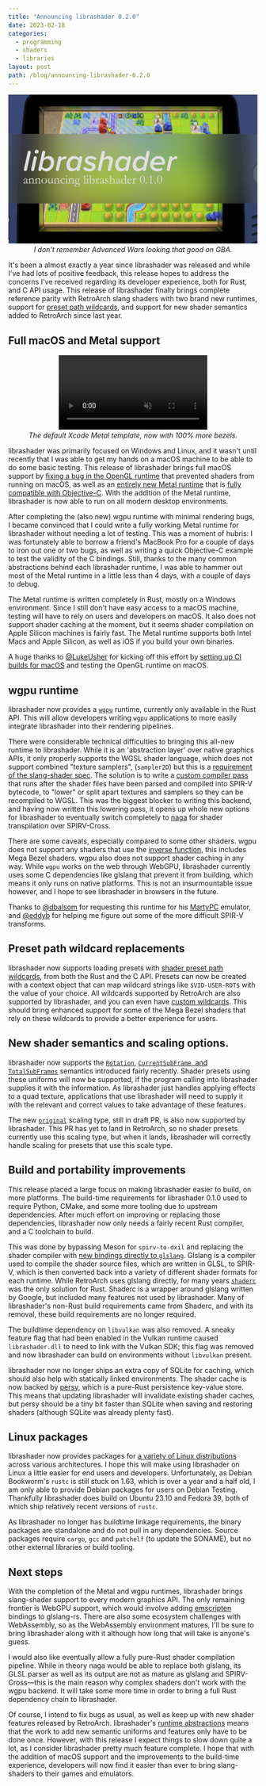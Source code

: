 ```yaml
---
title: "Announcing librashader 0.2.0"
date: 2023-02-18
categories:
  - programming
  - shaders
  - libraries
layout: post
path: /blog/announcing-librashader-0.2.0
---
```


<!-- ![](librashader-hero.svg) -->

<p align="center">
  <img src="librashader-1.0.svg" />
  <br >
  <em style="font-style: italic;font-size:14px;">I don't remember Advanced Wars looking that good on GBA.</em>
</p>

It's been a almost exactly a year since librashader was released and while I've had lots of positive feedback, this release hopes to address the concerns I've received regarding its developer experience, both for Rust, and C API usage. This release of librashader finally brings complete reference parity with RetroArch
slang shaders with two brand new runtimes, support for [preset path wildcards](https://github.com/libretro/RetroArch/pull/15023), and support for new shader semantics added to RetroArch since last year.

## Full macOS and Metal support

<p align="center">
<video autoplay loop muted>
  <source src="cube.mp4" type="video/mp4">
</video>
  <br >
  <em style="font-style: italic;font-size:14px;">The default Xcode Metal template, now with 100% more bezels.</em>
</p>



librashader was primarily focused on Windows and Linux, and it wasn't until recently that I was able to get my hands on a macOS machine to be able to do some basic testing. This release of librashader brings full macOS support by [fixing a bug in the OpenGL runtime](https://github.com/SnowflakePowered/librashader/pull/44) that prevented shaders from running on macOS, as well as an [entirely new Metal runtime](https://github.com/SnowflakePowered/librashader/pull/38) that is [fully compatible with Objective-C](https://github.com/SnowflakePowered/librashader/blob/master/test/capi-tests/objctest/objctest/Renderer.m). With the addition of the Metal runtime, librashader is now able to run on all modern desktop environments. 

After completing the (also new) wgpu runtime with minimal rendering bugs, I became convinced that I could write a fully working Metal runtime for librashader without needing a lot of testing. This was a moment of hubris: I was fortunately able to borrow a friend's MacBook Pro for a couple of days to iron out one or two bugs, as well as writing a quick Objective-C example to test the validity of the C bindings. Still, thanks to the many common abstractions behind each librashader runtime, I was able to hammer out most of the Metal runtime in a little less than 4 days, with a couple of days to debug.

The Metal runtime is written completely in Rust, mostly on a Windows environment. Since I still don't have easy access to a macOS machine, testing will have to rely on users and developers on macOS. It also does not support shader caching at the moment, but it seems shader compilation on Apple Silicon machines is fairly fast. The Metal runtime supports both Intel Macs and Apple Silicon, as well as iOS if you build your own binaries.

A huge thanks to [@LukeUsher](https://github.com/LukeUsher) for kicking off this effort by [setting up CI builds for macOS](https://github.com/SnowflakePowered/librashader/pull/36) and testing the OpenGL runtime on macOS.


##  wgpu runtime
librashader now provides a [`wgpu`](https://github.com/gfx-rs/wgpu) runtime, currently only available in the Rust API. This will allow developers writing `wgpu` applications to more easily integrate librashader into their rendering pipelines. 

There were considerable technical difficulties to bringing this all-new runtime to librashader. While it is an 'abstraction layer' over native graphics APIs, it only properly supports the WGSL shader language, which does not support combined "texture samplers", (`sampler2D`) but this is a [requirement of the slang-shader spec](https://github.com/libretro/slang-shaders?tab=readme-ov-file#deduce-shader-inputs-by-reflection). The solution is to write a [custom compiler pass](https://github.com/SnowflakePowered/librashader/blob/ba6c32e8587be7f96297b64e70e8a830de452b26/librashader-reflect/src/reflect/naga/spirv_passes/lower_samplers.rs) that runs after the shader files have been parsed and compiled into SPIR-V bytecode, to "lower" or split apart textures and samplers so they can be recompiled to WGSL. This was the biggest blocker to writing this backend, and having now written this lowering pass, it opens up whole new options for librashader to eventually switch completely to [naga](https://github.com/gfx-rs/wgpu/tree/trunk/naga) for shader transpilation over SPIRV-Cross.

There are some caveats, especially compared to some other shaders. wgpu does not support any shaders that use the [inverse function](https://github.com/gfx-rs/wgpu/issues/4330), this includes Mega Bezel shaders. wgpu also does not support shader caching in any way. While `wgpu` works on the web through WebGPU, librashader currently uses some C dependencies like glslang that prevent it from building, which means it only runs on native platforms. This is not an insurmountable issue however, and I hope to see librashader in browsers in the future.

Thanks to [@dbalsom](https://github.com/dbalsom) for requesting this runtime for his [MartyPC](https://github.com/dbalsom/martypc) emulator, and [@eddyb](https://github.com/eddyb) for helping me figure out some of the more difficult SPIR-V transforms.

## Preset path wildcard replacements

librashader now supports loading presets with [shader preset path wildcards](https://github.com/libretro/RetroArch/pull/15023), from both the Rust and the C API. Presets can now be created with a context object that can map wildcard strings like `$VID-USER-ROT$` with the value of your choice. All wildcards supported by RetroArch are also supported by librashader, and you can even have [custom wildcards](https://docs.rs/librashader/0.2.0-rc.2/librashader/presets/context/enum.ContextItem.html). This should bring enhanced support for some of the Mega Bezel shaders that rely on these wildcards to provide a better experience for users.

## New shader semantics and scaling options.

librashader now supports the [`Rotation`](https://github.com/libretro/RetroArch/pull/15136), [`CurrentSubFrame`, and `TotalSubFrames`](https://github.com/libretro/RetroArch/pull/16209) semantics introduced fairly recently. Shader presets using these uniforms will now be supported, if the program calling into librashader supplies it with the information. As librashader just handles applying effects to a quad texture, applications that use librashader will need to supply it with the relevant and correct values to take advantage of these features.


The new [`original`](https://github.com/libretro/RetroArch/pull/15937) scaling type, still in draft PR, is also now supported by librashader. This PR has yet to land in RetroArch, so no shader presets currently use this scaling type, but when it lands, librashader will correctly handle scaling for presets that use this scale type.

## Build and portability improvements

This release placed a large focus on making librashader easier to build, on more platforms. The build-time requirements for librashader 0.1.0 used to require Python, CMake, and some more tooling due to upstream dependencies. After much effort on improving or replacing those dependencies, librashader now only needs a fairly recent Rust compiler, and a C toolchain to build.

This was done by bypassing Meson for `spirv-to-dxil` and replacing the shader compiler with [new bindings directly to `glslang`](https://crates.io/crates/glslang). Glslang is a compiler used to compile the shader source files, which are written in GLSL, to SPIR-V, which is then converted back into a variety of different
shader formats for each runtime. While RetroArch uses glslang directly, for many years [`shaderc`](https://crates.io/crates/shaderc) was the only solution for Rust. Shaderc is a wrapper around glslang written by Google, but included many features not used by librashader. Many of librashader's non-Rust build requirements came from Shaderc, and with its removal, these build requirements are no longer required.

The buildtime dependency on `libvulkan` was also removed. A sneaky feature flag that had been enabled in the Vulkan runtime caused `librashader.dll` to need to link with the Vulkan SDK; this flag was removed and now librashader can build on environments without `libvulkan` present.

librashader now no longer ships an extra copy of SQLite for caching, which should also help with statically linked environments. The shader cache is now backed by [persy](https://docs.rs/persy/1.4.7/persy/index.html), which is a pure-Rust persistence key-value store. This means that updating librashader will invalidate existing shader caches, but persy should be a tiny bit faster than SQLite when saving and restoring shaders (although SQLite was already plenty fast).

## Linux packages

librashader now provides packages for [a variety of Linux distributions](https://software.opensuse.org//download.html?project=home%3Achyyran%3Alibrashader&package=librashader) across various architectures. I hope this will make using librashader on Linux a little easier for end users and developers. Unfortunately, as Debian Bookworm's `rustc` is still stuck on 1.63, which is over a year and a half old, I am only able to provide Debian packages for users on Debian Testing. Thankfully librashader does build on Ubuntu 23.10 and Fedora 39, both of which ship relatively recent versions of `rustc`. 

As librashader no longer has buildtime linkage requirements, the binary packages are standalone and do not pull in any dependencies. Source packages require `cargo`, `gcc` and `patchelf` (to update the SONAME), but no other external libraries or build tooling. 

## Next steps

With the completion of the Metal and wgpu runtimes, librashader brings slang-shader support to every modern graphics API. The only remaining frontier is WebGPU support, which would involve adding [emscripten](https://emscripten.org/) bindings to glslang-rs. There are also some ecosystem challenges with WebAssembly, so as the WebAssembly environment matures, I'll be sure to bring librashader along with it although how long that will take is anyone's guess. 

I would also like eventually allow a fully pure-Rust shader compilation pipeline. While in theory naga would be able to replace both glslang, its GLSL parser as well as its output are not as mature as glslang and SPIRV-Cross&mdash;this is the main reason why complex shaders don't work with the wgpu backend. It will take some more time in order to bring a full Rust dependency chain to librashader.

Of course, I intend to fix bugs as usual, as well as keep up with new shader features released by RetroArch. librashader's [runtime abstractions](https://docs.rs/librashader-runtime/latest/librashader_runtime/) means that the work to add new semantic uniforms and features only have to be done once. However, with this release I expect things to slow down quite a lot, as I consider librashader pretty much feature complete. I hope that with the addition of macOS support and the improvements to the build-time experience, developers will now find it easier than ever to bring slang-shaders to their games and emulators. 